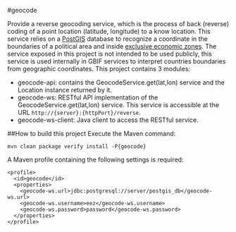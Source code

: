 #geocode

Provide a reverse geocoding service, which is the process of back (reverse) coding of a point location (latitude, longitude) to a know location. This service relies on a [PostGIS](http://postgis.refractions.net/) database to recognize a coordinate in the boundaries of a political area and inside [exclusive economic zones](https://en.wikipedia.org/wiki/Exclusive_economic_zone). The service exposed in this project is not intended to be used publicly, this service is used internally in GBIF services to interpret countries boundaries from geographic coordinates. This project contains 3 modules:
  * geocode-api: contains the GeocodeService.get(lat,lon) service and the Location instance returned by it.
  * geocode-ws: RESTful API implementation of the GeocodeService.get(lat,lon) service.
    This service is accessible at the URL `http://{server}:{httpPort}/reverse`.
  * geocode-ws-client: Java client to access the RESTful service.
   
##How to build this project
Execute the Maven command:
```
mvn clean package verify install -P{geocode}
```

A Maven profile containing the following settings is required:

```
<profile>
  <id>geocode</id>
  <properties>    
    <geocode-ws.url>jdbc:postgresql://server/postgis_db</geocode-ws.url>
    <geocode-ws.username>eez</geocode-ws.username>
    <geocode-ws.password>password</geocode-ws.password>
  </properties>
</profile>
```
